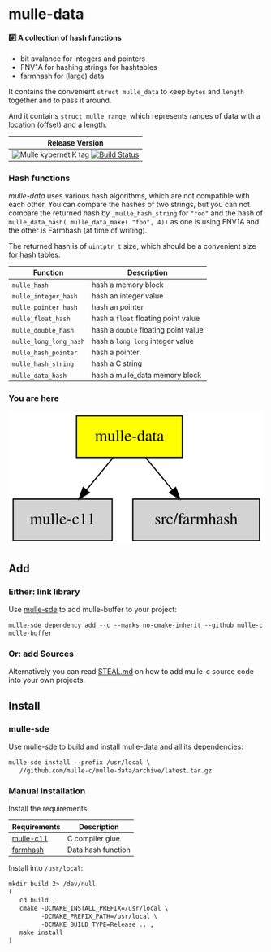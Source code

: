 # mulle-data

#### #️⃣ A collection of hash functions

* bit avalance for integers and pointers
* FNV1A for hashing strings for hashtables
* farmhash for (large) data

It contains the convenient `struct mulle_data` to keep `bytes` and
`length` together and to pass it around.

And it contains `struct mulle_range`, which represents ranges of data with
a location (offset) and a length.


| Release Version
|-----------------------------------
| ![Mulle kybernetiK tag](//img.shields.io/github/tag/mulle-c/mulle-data.svg?branch=release) [![Build Status](//github.com/mulle-c/mulle-data/workflows/CI/badge.svg?branch=release)](//github.com/mulle-c/mulle-data/actions)


### Hash functions

*mulle-data* uses various hash algorithms, which are not compatible with
each other. You can compare the hashes of two strings, but you can not compare
the returned hash by `_mulle_hash_string` for `"foo"` and the hash of
`mulle_data_hash( mulle_data_make( "foo", 4))` as one is using FNV1A and the
other is Farmhash (at time of writing).

The returned hash is of `uintptr_t` size, which should be a convenient size
for hash tables.


| Function               | Description
|------------------------|------------------------------
| `mulle_hash`           | hash a memory block
| `mulle_integer_hash`   | hash an integer value
| `mulle_pointer_hash`   | hash an pointer
| `mulle_float_hash`     | hash a `float`  floating point value
| `mulle_double_hash`    | hash a `double` floating point value
| `mulle_long_long_hash` | hash a `long long` integer value
| `mulle_hash_pointer`   | hash a pointer.
| `mulle_hash_string`    | hash a C string
| `mulle_data_hash`      | hash a mulle_data memory block


### You are here

![Overview](overview.dot.svg)


## Add

### Either: link library

Use [mulle-sde](//github.com/mulle-sde) to add mulle-buffer to your project:

```
mulle-sde dependency add --c --marks no-cmake-inherit --github mulle-c mulle-buffer
```

### Or: add Sources

Alternatively you can read [STEAL.md](//github.com/mulle-c11/dox/STEAL.md) on
how to add mulle-c source code into your own projects.


## Install

### mulle-sde

Use [mulle-sde](//github.com/mulle-sde) to build and install mulle-data
and all its dependencies:

```
mulle-sde install --prefix /usr/local \
   //github.com/mulle-c/mulle-data/archive/latest.tar.gz
```

### Manual Installation


Install the requirements:

Requirements                                | Description
--------------------------------------------|-----------------------
[mulle-c11](//github.com/mulle-c/mulle-c11) | C compiler glue
[farmhash](//github.com/mulle-c/farmhash-c) | Data hash function

Install into `/usr/local`:

```
mkdir build 2> /dev/null
(
   cd build ;
   cmake -DCMAKE_INSTALL_PREFIX=/usr/local \
         -DCMAKE_PREFIX_PATH=/usr/local \
         -DCMAKE_BUILD_TYPE=Release .. ;
   make install
)
```
